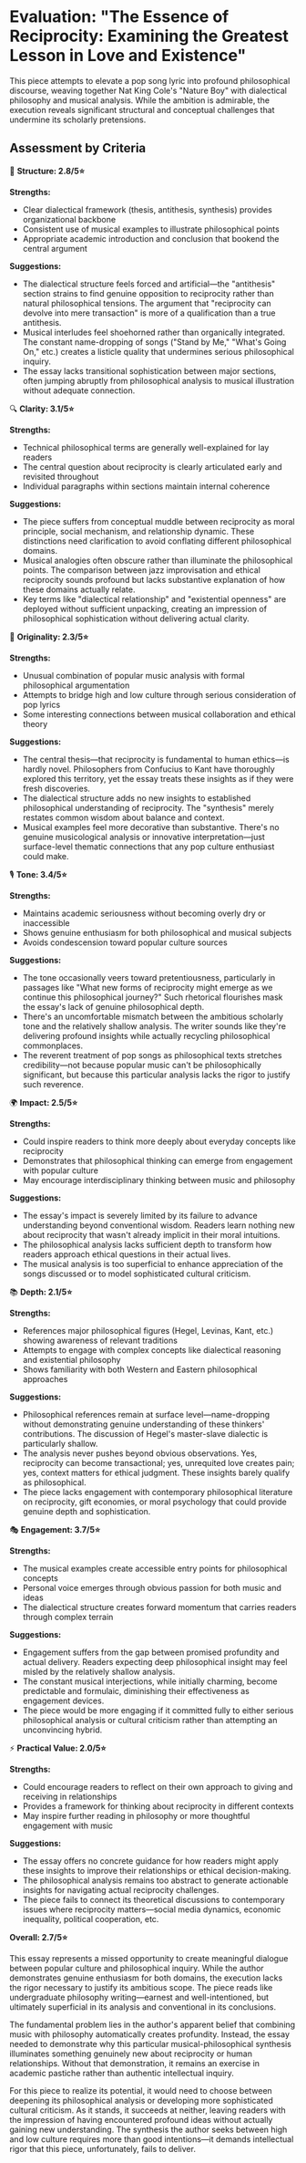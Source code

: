 # Evaluation: "The Essence of Reciprocity: Examining the Greatest Lesson in Love and Existence"

This piece attempts to elevate a pop song lyric into profound philosophical discourse, weaving together Nat King Cole's "Nature Boy" with dialectical philosophy and musical analysis. While the ambition is admirable, the execution reveals significant structural and conceptual challenges that undermine its scholarly pretensions.

## Assessment by Criteria

📐 **Structure: 2.8/5⭐**

**Strengths:**
* Clear dialectical framework (thesis, antithesis, synthesis) provides organizational backbone
* Consistent use of musical examples to illustrate philosophical points
* Appropriate academic introduction and conclusion that bookend the central argument

**Suggestions:**
* The dialectical structure feels forced and artificial—the "antithesis" section strains to find genuine opposition to reciprocity rather than natural philosophical tensions. The argument that "reciprocity can devolve into mere transaction" is more of a qualification than a true antithesis.
* Musical interludes feel shoehorned rather than organically integrated. The constant name-dropping of songs ("Stand by Me," "What's Going On," etc.) creates a listicle quality that undermines serious philosophical inquiry.
* The essay lacks transitional sophistication between major sections, often jumping abruptly from philosophical analysis to musical illustration without adequate connection.

🔍 **Clarity: 3.1/5⭐**

**Strengths:**
* Technical philosophical terms are generally well-explained for lay readers
* The central question about reciprocity is clearly articulated early and revisited throughout
* Individual paragraphs within sections maintain internal coherence

**Suggestions:**
* The piece suffers from conceptual muddle between reciprocity as moral principle, social mechanism, and relationship dynamic. These distinctions need clarification to avoid conflating different philosophical domains.
* Musical analogies often obscure rather than illuminate the philosophical points. The comparison between jazz improvisation and ethical reciprocity sounds profound but lacks substantive explanation of how these domains actually relate.
* Key terms like "dialectical relationship" and "existential openness" are deployed without sufficient unpacking, creating an impression of philosophical sophistication without delivering actual clarity.

🧠 **Originality: 2.3/5⭐**

**Strengths:**
* Unusual combination of popular music analysis with formal philosophical argumentation
* Attempts to bridge high and low culture through serious consideration of pop lyrics
* Some interesting connections between musical collaboration and ethical theory

**Suggestions:**
* The central thesis—that reciprocity is fundamental to human ethics—is hardly novel. Philosophers from Confucius to Kant have thoroughly explored this territory, yet the essay treats these insights as if they were fresh discoveries.
* The dialectical structure adds no new insights to established philosophical understanding of reciprocity. The "synthesis" merely restates common wisdom about balance and context.
* Musical examples feel more decorative than substantive. There's no genuine musicological analysis or innovative interpretation—just surface-level thematic connections that any pop culture enthusiast could make.

🎙️ **Tone: 3.4/5⭐**

**Strengths:**
* Maintains academic seriousness without becoming overly dry or inaccessible
* Shows genuine enthusiasm for both philosophical and musical subjects
* Avoids condescension toward popular culture sources

**Suggestions:**
* The tone occasionally veers toward pretentiousness, particularly in passages like "What new forms of reciprocity might emerge as we continue this philosophical journey?" Such rhetorical flourishes mask the essay's lack of genuine philosophical depth.
* There's an uncomfortable mismatch between the ambitious scholarly tone and the relatively shallow analysis. The writer sounds like they're delivering profound insights while actually recycling philosophical commonplaces.
* The reverent treatment of pop songs as philosophical texts stretches credibility—not because popular music can't be philosophically significant, but because this particular analysis lacks the rigor to justify such reverence.

🌍 **Impact: 2.5/5⭐**

**Strengths:**
* Could inspire readers to think more deeply about everyday concepts like reciprocity
* Demonstrates that philosophical thinking can emerge from engagement with popular culture
* May encourage interdisciplinary thinking between music and philosophy

**Suggestions:**
* The essay's impact is severely limited by its failure to advance understanding beyond conventional wisdom. Readers learn nothing new about reciprocity that wasn't already implicit in their moral intuitions.
* The philosophical analysis lacks sufficient depth to transform how readers approach ethical questions in their actual lives.
* The musical analysis is too superficial to enhance appreciation of the songs discussed or to model sophisticated cultural criticism.

📚 **Depth: 2.1/5⭐**

**Strengths:**
* References major philosophical figures (Hegel, Levinas, Kant, etc.) showing awareness of relevant traditions
* Attempts to engage with complex concepts like dialectical reasoning and existential philosophy
* Shows familiarity with both Western and Eastern philosophical approaches

**Suggestions:**
* Philosophical references remain at surface level—name-dropping without demonstrating genuine understanding of these thinkers' contributions. The discussion of Hegel's master-slave dialectic is particularly shallow.
* The analysis never pushes beyond obvious observations. Yes, reciprocity can become transactional; yes, unrequited love creates pain; yes, context matters for ethical judgment. These insights barely qualify as philosophical.
* The piece lacks engagement with contemporary philosophical literature on reciprocity, gift economies, or moral psychology that could provide genuine depth and sophistication.

🎭 **Engagement: 3.7/5⭐**

**Strengths:**
* The musical examples create accessible entry points for philosophical concepts
* Personal voice emerges through obvious passion for both music and ideas
* The dialectical structure creates forward momentum that carries readers through complex terrain

**Suggestions:**
* Engagement suffers from the gap between promised profundity and actual delivery. Readers expecting deep philosophical insight may feel misled by the relatively shallow analysis.
* The constant musical interjections, while initially charming, become predictable and formulaic, diminishing their effectiveness as engagement devices.
* The piece would be more engaging if it committed fully to either serious philosophical analysis or cultural criticism rather than attempting an unconvincing hybrid.

⚡ **Practical Value: 2.0/5⭐**

**Strengths:**
* Could encourage readers to reflect on their own approach to giving and receiving in relationships
* Provides a framework for thinking about reciprocity in different contexts
* May inspire further reading in philosophy or more thoughtful engagement with music

**Suggestions:**
* The essay offers no concrete guidance for how readers might apply these insights to improve their relationships or ethical decision-making.
* The philosophical analysis remains too abstract to generate actionable insights for navigating actual reciprocity challenges.
* The piece fails to connect its theoretical discussions to contemporary issues where reciprocity matters—social media dynamics, economic inequality, political cooperation, etc.

**Overall: 2.7/5⭐**

This essay represents a missed opportunity to create meaningful dialogue between popular culture and philosophical inquiry. While the author demonstrates genuine enthusiasm for both domains, the execution lacks the rigor necessary to justify its ambitious scope. The piece reads like undergraduate philosophy writing—earnest and well-intentioned, but ultimately superficial in its analysis and conventional in its conclusions.

The fundamental problem lies in the author's apparent belief that combining music with philosophy automatically creates profundity. Instead, the essay needed to demonstrate why this particular musical-philosophical synthesis illuminates something genuinely new about reciprocity or human relationships. Without that demonstration, it remains an exercise in academic pastiche rather than authentic intellectual inquiry.

For this piece to realize its potential, it would need to choose between deepening its philosophical analysis or developing more sophisticated cultural criticism. As it stands, it succeeds at neither, leaving readers with the impression of having encountered profound ideas without actually gaining new understanding. The synthesis the author seeks between high and low culture requires more than good intentions—it demands intellectual rigor that this piece, unfortunately, fails to deliver. 